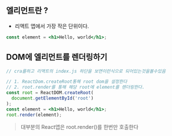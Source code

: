 ## 엘리먼트란 ?

- 리액트 앱에서 가장 작은 단위이다.

~~~jsx
const element = <h1>Hello, world</h1>;
~~~

## DOM에 엘리먼트를 렌더링하기

~~~jsx
// cra를하고 리액트의 index.js 하단을 보면이런식으로 되어있는것을볼수있음

// 1. ReactDom.createRoot통해 root dom을 설정한다  
// 2. root.render를 통해 해당 root에 element를 렌더링한다.
const root = ReactDOM.createRoot(
  document.getElementById('root')
);
const element = <h1>Hello, world</h1>;
root.render(element);
~~~

> 대부분의 React앱은 root.render()를 한번만 호출한다
